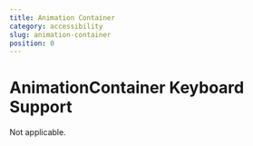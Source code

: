 ```yaml
---
title: Animation Container
category: accessibility
slug: animation-container
position: 0
---
```

# AnimationContainer Keyboard Support

Not applicable.

